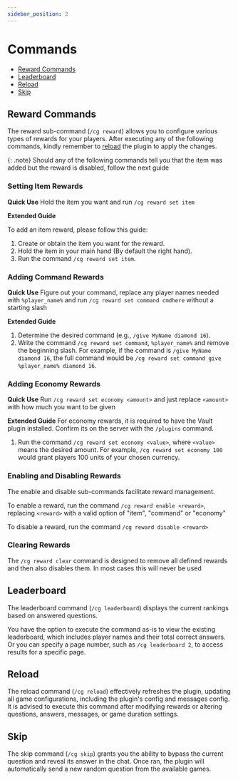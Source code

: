 ```yaml
---
sidebar_position: 2
---
```


#  Commands

- [Reward Commands](#reward-commands)
- [Leaderboard](#leaderboard)
- [Reload](#reload)
- [Skip](#skip)

## Reward Commands

The reward sub-command (`/cg reward`) allows you to configure various types of rewards for your players. After executing any of the following commands, kindly remember to [reload](#reload) the plugin to apply the changes.

{: .note}
Should any of the following commands tell you that the item was added but the reward is disabled, follow the next guide

### Setting Item Rewards


**Quick Use**
Hold the item you want and run `/cg reward set item`

**Extended Guide**

To add an item reward, please follow this guide:

1. Create or obtain the item you want for the reward.
2. Hold the item in your main hand (By default the right hand).
3. Run the command `/cg reward set item`.

### Adding Command Rewards

**Quick Use**
Figure out your command, replace any player names needed with `%player_name%` and run `/cg reward set command cmdhere` without a starting slash

**Extended Guide**

1. Determine the desired command (e.g., `/give MyName diamond 16`).
2. Write the command `/cg reward set command`, `%player_name%` and remove the beginning slash.
   For example, if the command is `/give MyName diamond 16`, the full command would be `/cg reward set command give %player_name% diamond 16`.

### Adding Economy Rewards

**Quick Use**
Run `/cg reward set economy <amount>` and just replace `<amount>` with how much you want to be given

**Extended Guide**
For economy rewards, it is required to have the Vault plugin installed. Confirm its on the server with the `/plugins` command.

1. Run the command `/cg reward set economy <value>`, where `<value>` means the desired amount. For example, `/cg reward set economy 100` would grant players 100 units of your chosen currency.


### Enabling and Disabling Rewards

The enable and disable sub-commands facilitate reward management.

To enable a reward, run the command `/cg reward enable <reward>`, replacing `<reward>` with a valid option of "item", "command" or "economy"

To disable a reward, run the command `/cg reward disable <reward>`

### Clearing Rewards

The `/cg reward clear` command is designed to remove all defined rewards and then also disables them. In most cases this will never be used

## Leaderboard

The leaderboard command (`/cg leaderboard`) displays the current rankings based on answered questions.

You have the option to execute the command as-is to view the existing leaderboard, which includes player names and their total correct answers. Or you can specify a page number, such as `/cg leaderboard 2`, to access results for a specific page.

## Reload

The reload command (`/cg reload`) effectively refreshes the plugin, updating all game configurations, including the plugin's config and messages config. It is advised to execute this command after modifying rewards or altering questions, answers, messages, or game duration settings.

## Skip

The skip command (`/cg skip`) grants you the ability to bypass the current question and reveal its answer in the chat. Once ran, the plugin will automatically send a new random question from the available games.